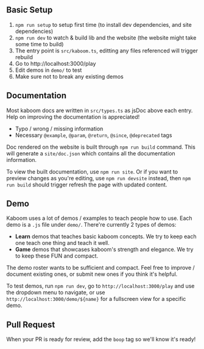 ## Basic Setup

1. `npm run setup` to setup first time (to install dev dependencies, and site dependencies)
1. `npm run dev` to watch & build lib and the website (the website might take some time to build)
1. The entry point is `src/kaboom.ts`, editting any files referenced will trigger rebuild
1. Go to http://localhost:3000/play
1. Edit demos in `demo/` to test
1. Make sure not to break any existing demos

## Documentation

Most kaboom docs are written in `src/types.ts` as jsDoc above each entry. Help on improving the documentation is appreciated!

- Typo / wrong / missing information
- Necessary `@example`, `@param`, `@return`, `@since`, `@deprecated` tags

Doc rendered on the website is built through `npm run build` command. This will generate a `site/doc.json` which contains all the documentation information.

To view the built documentation, use `npm run site`. Or if you want to preview changes as you're editing, use `npm run devsite` instead, then `npm run build` should trigger refresh the page with updated content.

## Demo

Kaboom uses a lot of demos / examples to teach people how to use. Each demo is a `.js` file under `demo/`. There're currently 2 types of demos:

- **Learn** demos that teaches basic kaboom concepts. We try to keep each one teach one thing and teach it well.
- **Game** demos that showcases kaboom's strength and elegance. We try to keep these FUN and compact.

The demo roster wants to be sufficient and compact. Feel free to improve / document existing ones, or submit new ones if you think it's helpful.

To test demos, run `npm run dev`, go to `http://localhost:3000/play` and use the dropdown menu to navigate, or use `http://localhost:3000/demo/${name}` for a fullscreen view for a specific demo.

## Pull Request

When your PR is ready for review, add the `boop` tag so we'll know it's ready!
